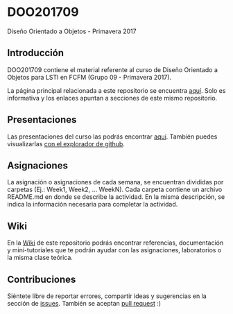 # DOO201709

Diseño Orientado a Objetos - Primavera 2017

## Introducción

DOO201709 contiene el material referente al curso de Diseño Orientado a Objetos para LSTI en FCFM (Grupo 09 - Primavera 2017). 

La página principal relacionada a este repositorio se encuentra [aquí](http://migsalazar.com/DOO201709/). Solo es informativa y los enlaces apuntan a secciones de este mismo repositorio.

## Presentaciones

Las presentaciones del curso las podrás encontrar [aquí](http://migsalazar.com/DOO201709/slides/). También puedes visualizarlas [con el explorador de github](https://github.com/migsalazar/DOO201709/tree/master/docs/slides/lessons).

## Asignaciones

La asignación o asignaciones de cada semana, se encuentran divididas por carpetas (Ej.: Week1, Week2, ... WeekN). Cada carpeta contiene un archivo README.md en donde se describe la actividad. En la misma descripción, se indica la información necesaria para completar la actividad.

## Wiki

En la [Wiki](https://github.com/migsalazar/DOO201709/wiki) de este repositorio podrás encontrar referencias, documentación y mini-tutoriales que te podrán ayudar con las asignaciones, laboratorios o la misma clase teórica.

## Contribuciones

Siéntete libre de reportar errores, compartir ideas y sugerencias en la sección de [issues](https://github.com/migsalazar/DOO201709/issues). También se aceptan [pull request](https://github.com/migsalazar/DOO201709/pulls) :)
